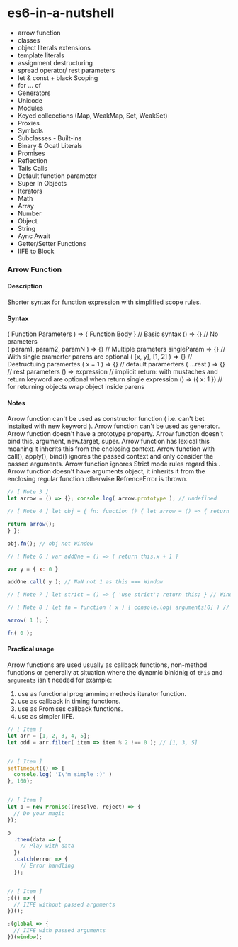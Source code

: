 # es6-in-a-nutshell
+ arrow function
+ classes
+ object literals extensions
+ template literals
+ assignment destructuring
+ spread operator/ rest parameters
+ let & const + black Scoping
+ for ... of
+ Generators
+ Unicode
+ Modules
+ Keyed collcections (Map, WeakMap, Set, WeakSet)
+ Proxies
+ Symbols
+ Subclasses - Built-ins
+ Binary & Ocatl Literals
+ Promises
+ Reflection
+ Tails Calls
+ Default function parameter
+ Super In Objects
+ Iterators
+ Math
+ Array
+ Number
+ Object
+ String
+ Aync Await
+ Getter/Setter Functions
+ IIFE to Block


### Arrow Function

#### Description

Shorter syntax for function expression with simplified scope rules.




#### Syntax

( Function Parameters ) => { Function Body }   // Basic syntax
() => {} // No prameters   
( param1, param2, paramN ) => {} // Multiple prameters
singleParam => {} // With single pramerter parens are optional
( [x, y], [1, 2] ) => {} // Destructuing paramertes
( x = 1 ) => {} // default paramerters
( ...rest ) => {} // rest parameters
() => expression // implicit return: with mustaches and return keyword are optional when return single expression
() => ({ x: 1 }) // for returning objects wrap object inside parens




#### Notes

Arrow function can't be used as constructor function ( i.e. can't bet instaited with new keyword ).
Arrow function can't be used as generator.
Arrow function doesn't have a prototype property.
Arrow function doesn't bind this, argument, new.target, super.
Arrow function has lexical this meaning it inherits this from the enclosing context.
Arrow function with call(), apply(), bind() ignores the passed context and only consider the passed arguments.
Arrow function ignores Strict mode rules regard this .
Arrow function doesn't have arguments object, it inherits it from the enclosing regular function otherwise RefrenceError is thrown.

```javascript
// [ Note 3 ]
let arrow = () => {}; console.log( arrow.prototype ); // undefined

// [ Note 4 ] let obj = { fn: function () { let arrow = () => { return this }

return arrow();
} };

obj.fn(); // obj not Window

// [ Note 6 ] var addOne = () => { return this.x + 1 }

var y = { x: 0 }

addOne.call( y ); // NaN not 1 as this === Window

// [ Note 7 ] let strict = () => { 'use strict'; return this; } // Window not undefined let loose = () => { return this; } // Window

// [ Note 8 ] let fn = function ( x ) { console.log( arguments[0] ) // x let arrow = ( y ) => { console.log( arguments[0] ) // x not y }

arrow( 1 ); }

fn( 0 );
```




#### Practical usage

Arrow functions are used usually as callback functions, non-method functions or generally at situation where the dynamic binidnig of `this` and `arguments` isn't needed for example:

1. use as functional programming methods iterator function.
2. use as callback in timing functions.
3. use as Promises callback functions.
4. use as simpler IIFE.

```javascript
// [ Item ]
let arr = [1, 2, 3, 4, 5];
let odd = arr.filter( item => item % 2 !== 0 ); // [1, 3, 5]


// [ Item ]
setTimeout(() => {
  console.log( 'I\'m simple :)' )
}, 100);


// [ Item ]
let p = new Promise((resolve, reject) => {
  // Do your magic
});

p
  .then(data => {
    // Play with data
  })
  .catch(error => {
    // Error handling
  });


// [ Item ]
;(() => {
  // IIFE without passed arguments
})();

;(global => {
  // IIFE with passed arguments
})(window);
```
